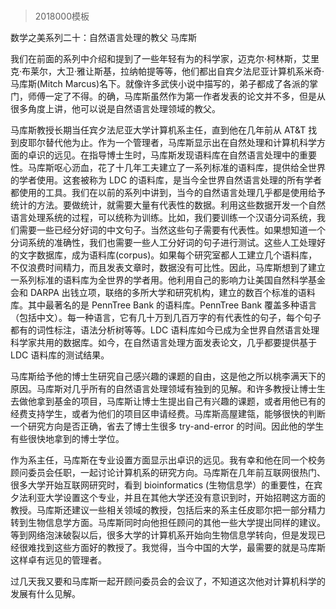 # 
> 2018000模板




数学之美系列二十：自然语言处理的教父 马库斯

我们在前面的系列中介绍和提到了一些年轻有为的科学家，迈克尔·柯林斯，艾里克·布莱尔，大卫·雅让斯基，拉纳帕提等等，他们都出自宾夕法尼亚计算机系米奇·马库斯(Mitch Marcus)名下。就像许多武侠小说中描写的，弟子都成了各派的掌门，师傅一定了不得。的确，马库斯虽然作为第一作者发表的论文并不多，但是从很多角度上讲，他可以说是自然语言处理领域的教父。



马库斯教授长期当任宾夕法尼亚大学计算机系主任，直到他在几年前从 AT&T 找到皮耶尔替代他为止。作为一个管理者，马库斯显示出在自然处理和计算机科学方面的卓识的远见。在指导博士生时，马库斯发现语料库在自然语言处理中的重要性。马库斯呕心沥血，花了十几年工夫建立了一系列标准的语料库，提供给全世界的学者使用。这套被称为 LDC 的语料库，是当今全世界自然语言处理的所有学者都使用的工具。我们在以前的系列中讲到，当今的自然语言处理几乎都是使用给予统计的方法。要做统计，就需要大量有代表性的数据。利用这些数据开发一个自然语言处理系统的过程，可以统称为训练。比如，我们要训练一个汉语分词系统，我们需要一些已经分好词的中文句子。当然这些句子需要有代表性。如果想知道一个分词系统的准确性，我们也需要一些人工分好词的句子进行测试。这些人工处理好的文字数据库，成为语料库(corpus)。如果每个研究室都人工建立几个语料库，不仅浪费时间精力，而且发表文章时，数据没有可比性。因此，马库斯想到了建立一系列标准的语料库为全世界的学者用。他利用自己的影响力让美国自然科学基金会和 DARPA 出钱立项，联络的多所大学和研究机构，建立的数百个标准的语料库。其中最著名的是 PennTree Bank 的语料库。PennTree Bank 覆盖多种语言（包括中文）。每一种语言，它有几十万到几百万字的有代表性的句子，每个句子都有的词性标注，语法分析树等等。LDC 语料库如今已成为全世界自然语言处理科学家共用的数据库。如今，在自然语言处理方面发表论文，几乎都要提供基于 LDC 语料库的测试结果。



马库斯给予他的博士生研究自己感兴趣的课题的自由，这是他之所以桃李满天下的原因。马库斯对几乎所有的自然语言处理领域有独到的见解。和许多教授让博士生去做他拿到基金的项目，马库斯让博士生提出自己有兴趣的课题，或者用他已有的经费支持学生，或者为他们的项目区申请经费。马库斯高屋建瓴，能够很快的判断一个研究方向是否正确，省去了博士生很多 try-and-error 的时间。因此他的学生有些很快地拿到的博士学位。



作为系主任，马库斯在专业设置方面显示出卓识的远见。我有幸和他在同一个校务顾问委员会任职，一起讨论计算机系的研究方向。马库斯在几年前互联网很热门、很多大学开始互联网研究时，看到 bioinformatics (生物信息学）的重要性，在宾夕法利亚大学设置这个专业，并且在其他大学还没有意识到时，开始招聘这方面的教授。马库斯还建议一些相关领域的教授，包括后来的系主任皮耶尔把一部分精力转到生物信息学方面。马库斯同时向他担任顾问的其他一些大学提出同样的建议。等到网络泡沫破裂以后，很多大学的计算机系开始向生物信息学转向，但是发现已经很难找到这些方面好的教授了。我觉得，当今中国的大学，最需要的就是马库斯这样卓有远见的管理者。



过几天我又要和马库斯一起开顾问委员会的会议了，不知道这次他对计算机科学的发展有什么见解。





